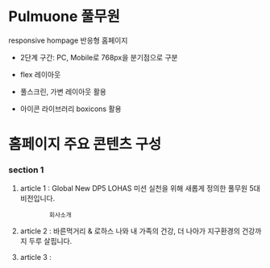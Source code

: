# Pulmuone 풀무원

responsive hompage 반응형 홈페이지

- 2단계 구간: PC, Mobile로 768px을 분기점으로 구분

- flex 레이아웃

- 풀스크린, 가변 레이아웃 활용

- 아이콘 라이브러리 boxicons 활용

# 홈페이지 주요 콘텐츠 구성

### section 1

1. article 1 : Global New DP5
               LOHAS 미션 실천을 위해 새롭게 정의한 풀무원 5대 비전입니다.  
               
               회사소개 

2. article 2 : 바른먹거리 & 로하스
               나와 내 가족의 건강, 더 나아가 지구환경의 건강까지 두루 살핍니다.

3. article 3 : 
